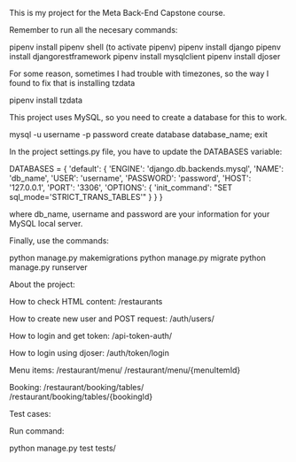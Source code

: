 This is my project for the Meta Back-End Capstone course.

Remember to run all the necesary commands:

pipenv install
pipenv shell (to activate pipenv)
pipenv install django
pipenv install djangorestframework
pipenv install mysqlclient
pipenv install djoser

For some reason, sometimes I had trouble with timezones, so the way I found to fix that is installing tzdata

pipenv install tzdata


This project uses MySQL, so you need to create a database for this to work.

mysql -u username -p
password
create database database_name;
exit

In the project settings.py file, you have to update the DATABASES variable:

DATABASES = {
    'default': {
        'ENGINE': 'django.db.backends.mysql',
        'NAME': 'db_name',
        'USER': 'username',
        'PASSWORD': 'password',
        'HOST': '127.0.0.1',
        'PORT': '3306',
        'OPTIONS': {
            'init_command': "SET sql_mode='STRICT_TRANS_TABLES'"
        }
    }
}


where db_name, username and password are your information for your MySQL local server.


Finally, use the commands:

python manage.py makemigrations
python manage.py migrate
python manage.py runserver


About the project:

How to check HTML content: /restaurants

How to create new user and POST request: /auth/users/

How to login and get token: /api-token-auth/

How to login using djoser: /auth/token/login

Menu items:
/restaurant/menu/
/restaurant/menu/{menuItemId}

Booking:
/restaurant/booking/tables/
/restaurant/booking/tables/{bookingId}


Test cases:

Run command:

python manage.py test tests/
